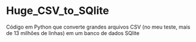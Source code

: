 # Huge_CSV_to_SQlite
Código em Python que converte grandes arquivos CSV (no meu teste, mais de 13 milhões de linhas) em um banco de dados SQlite
